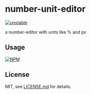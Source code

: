 # number-unit-editor

[![unstable](http://badges.github.io/stability-badges/dist/unstable.svg)](http://github.com/badges/stability-badges)

a number-editor with units like % and px

## Usage

[![NPM](https://nodei.co/npm/number-unit-editor.png)](https://nodei.co/npm/number-unit-editor/)

## License

MIT, see [LICENSE.md](http://github.com/mattdesl/number-unit-editor/blob/master/LICENSE.md) for details.
